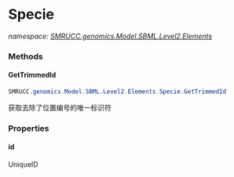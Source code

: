 ﻿# Specie
_namespace: [SMRUCC.genomics.Model.SBML.Level2.Elements](./index.md)_





### Methods

#### GetTrimmedId
```csharp
SMRUCC.genomics.Model.SBML.Level2.Elements.Specie.GetTrimmedId
```
获取去除了位置编号的唯一标识符


### Properties

#### id
UniqueID
